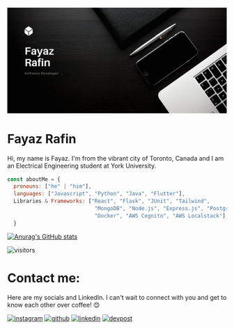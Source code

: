 ![I am GitHub Readme Generator's creator](https://github.com/fayaz-rafin/fayaz-rafin/blob/main/Freelance%20Writer%20Portfolio%20Website.png)
# Fayaz Rafin
Hi, my name is Fayaz. I'm from the vibrant city of Toronto, Canada and I am an Electrical Engineering student at York University.

```javascript
const aboutMe = {
  pronouns: ["he" | "him"],
  languages: ["Javascript", "Python", "Java", "Flutter"],
  Libraries & Frameworks: ["React", "Flask", "JUnit", "Tailwind", 
                            "MongoDB", "Node.js", "Express.js", "PostgreSQL",
                            "Docker", "AWS Cognito", "AWS Localstack"],
  }
```

[![Anurag's GitHub stats](https://github-readme-stats.vercel.app/api?username=fayaz-rafin)](https://github.com/anuraghazra/github-readme-stats)


![visitors](https://visitor-badge.laobi.icu/badge?page_id=fayaz-rafin.fayaz-rafin)

# Contact me:

Here are my socials and LinkedIn. I can't wait to connect with you and get to know each other over coffee! 😊 

[<img src='https://cdn.jsdelivr.net/npm/simple-icons@3.0.1/icons/instagram.svg' alt='instagram' height='40'>](https://www.instagram.com/fintastic.jpg/) [<img src='https://cdn.jsdelivr.net/npm/simple-icons@3.0.1/icons/github.svg' alt='github' height='40'>](https://github.com/https://github.com/fayaz-rafin) [<img src='https://cdn.jsdelivr.net/npm/simple-icons@3.0.1/icons/linkedin.svg' alt='linkedin' height='40'>](https://www.linkedin.com/in/fayazrafin/) [<img src='https://optiklab.github.io/icons/devpost.png' alt='devpost' height='40'>](https://devpost.com/fayaz-rafin//) 

